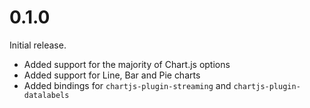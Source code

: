 # 0.1.0

Initial release.

* Added support for the majority of Chart.js options
* Added support for Line, Bar and Pie charts 
* Added bindings for `chartjs-plugin-streaming` and `chartjs-plugin-datalabels`
